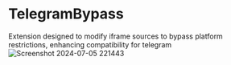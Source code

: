 # TelegramBypass
Extension designed to modify iframe sources to bypass platform restrictions, enhancing compatibility for telegram
![Screenshot 2024-07-05 221443](https://github.com/firetofficial/TelegramBypass/assets/120646974/f9bb214e-8282-42e4-9701-0fe58749beb5)
